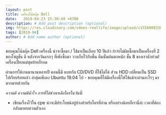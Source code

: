 ```yaml
---
layout: post
title: เครื่องโน๊ตบุ๊ค Dell
date:   2019-04-23 15:30:49 +0700
description: # Add post description (optional)
img: https://res.cloudinary.com/sdees-reallife/image/upload/v1556008330/IMG_20190423_152858425.jpg # Add image post (optional)
tags: [2019-04]
author: # Add name author (optional)
---
```

ขอบคุณโน๊ตบุ๊ค Dell เครื่องนี้ น่าจะซื้อมา / ใช้มาเป็นเกือบ 10 ปีแล้ว ถ้าจำไม่ผิดซื้อมาเป็นเครื่องที่ 2 ของโซลูชั่น ดี หลังจากวันแรกๆ ที่เพิ่งซื้อมา วางเก็บไว้กับพื้น คืนนั้นฝนตกหนัก ชั้น 8 ของเราน้ำท่วม! เครื่องเปียกแต่สุดท้ายก็รอด

ผ่านการใช้งานมานานหลายปี ตอนนี้มี แบทกับ CD/DVD ที่ใช้ไม่ได้ ส่วน HDD เปลี่ยนเป็น SSD ไปเรียบร้อยแล้ว ล่าสุดเพิ่งลง Ubuntu 19.04 ไป - ขอบคุณที่ได้มีเครื่องนี้ให้ใช้แม้จะผ่านอะไรๆ มามากมายด้วยกัน <i class="fa fa-child" style="color:plum"></i>

*ความดี ความมีน้ำใจ การที่ได้ช่วยเหลือใครในวันนี้*:
- เขียนเรื่องไว้ใน cpe น่าจะมีประโยชน์อยู่บ้างสำหรับใครที่อ่าน หรืออย่างน้อยก็เรานี่ล่ะ เวลาที่ต้องกลับมาทบทวนตัวเอง
